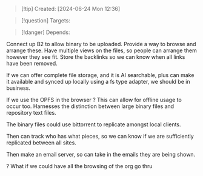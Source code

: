 
>[!tip] Created: [2024-06-24 Mon 12:36]

>[!question] Targets: 

>[!danger] Depends: 

Connect up B2 to allow binary to be uploaded.
Provide a way to browse and arrange these.
Have multiple views on the files, so people can arrange them however they see fit.
Store the backlinks so we can know when all links have been removed.

If we can offer complete file storage, and it is AI searchable, plus can make it available and synced up locally using a fs type adapter, we should be in business.

If we use the OPFS in the browser ?  This can allow for offline usage to occur too.
Harnesses the distinction between large binary files and repository text files.

The binary files could use bittorrent to replicate amongst local clients.

Then can track who has what pieces, so we can know if we are sufficiently replicated between all sites.

Then make an email server, so can take in the emails they are being shown.

? What if we could have all the browsing of the org go thru 